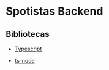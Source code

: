 # Spotistas Backend

## Bibliotecas

* [Typescript](https://www.npmjs.com/package/typescript)

* [ts-node](https://www.npmjs.com/package/ts-node)
